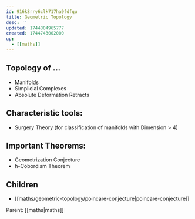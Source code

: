 ```yaml
---
id: 916k8rry6clk717ha9fdfqu
title: Geometric Topology
desc: ''
updated: 1744804965777
created: 1744743002000
up:
  - [[maths]]
---
```



## Topology of ...
- Manifolds 
- Simplicial Complexes 
- Absolute Deformation Retracts

## Characteristic tools:

- Surgery Theory (for classification of manifolds with Dimension > 4)

## Important Theorems:

- Geometrization Conjecture
- h-Cobordism Theorem

<!-- CHILDREN: auto-generated, do not edit -->

## Children
- [[maths/geometric-topology/poincare-conjecture|poincare-conjecture]]

<!-- /CHILDREN -->

<!-- PARENT: auto -->
Parent: [[maths|maths]]
<!-- /PARENT -->
